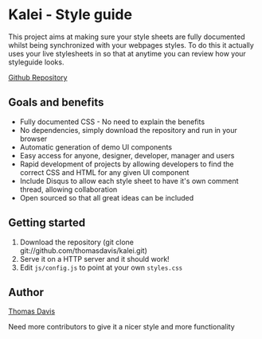 # Kalei - Style guide

This project aims at making sure your style sheets are fully documented whilst being synchronized with your webpages styles. To do this it actually uses your live stylesheets in so that at anytime you can review how your styleguide looks.

[Github Repository](https://github.com/thomasdavis/kalei)

## Goals and benefits

* Fully documented CSS - No need to explain the benefits
* No dependencies, simply download the repository and run in your browser
* Automatic generation of demo UI components
* Easy access for anyone, designer, developer, manager and users
* Rapid development of projects by allowing developers to find the correct CSS and HTML for any given UI component
* Include Disqus to allow each style sheet to have it's own comment thread, allowing collaboration
* Open sourced so that all great ideas can be included

## Getting started

1. Download the repository (git clone git://github.com/thomasdavis/kalei.git)
2. Serve it on a HTTP server and it should work!
3. Edit `js/config.js` to point at your own `styles.css` 

## Author

[Thomas Davis](http://thomasdavis.github.com)

Need more contributors to give it a nicer style and more functionality

<img alt="Clicky" width="1" height="1" src="//in.getclicky.com/66606907ns.gif" />